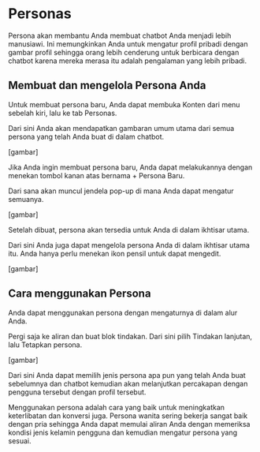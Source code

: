 # Personas

Persona akan membantu Anda membuat chatbot Anda menjadi lebih manusiawi. Ini memungkinkan Anda untuk mengatur profil pribadi dengan gambar profil sehingga orang lebih cenderung untuk berbicara dengan chatbot karena mereka merasa itu adalah pengalaman yang lebih pribadi.

## Membuat dan mengelola Persona Anda
Untuk membuat persona baru, Anda dapat membuka Konten dari menu sebelah kiri, lalu ke tab Personas.

Dari sini Anda akan mendapatkan gambaran umum utama dari semua persona yang telah Anda buat di dalam chatbot.

[gambar]

Jika Anda ingin membuat persona baru, Anda dapat melakukannya dengan menekan tombol kanan atas bernama + Persona Baru.

Dari sana akan muncul jendela pop-up di mana Anda dapat mengatur semuanya.

[gambar]

Setelah dibuat, persona akan tersedia untuk Anda di dalam ikhtisar utama.

Dari sini Anda juga dapat mengelola persona Anda di dalam ikhtisar utama itu. Anda hanya perlu menekan ikon pensil untuk dapat mengedit.

[gambar]

## Cara menggunakan Persona
Anda dapat menggunakan persona dengan mengaturnya di dalam alur Anda.

Pergi saja ke aliran dan buat blok tindakan. Dari sini pilih Tindakan lanjutan, lalu Tetapkan persona.

[gambar]

Dari sini Anda dapat memilih jenis persona apa pun yang telah Anda buat sebelumnya dan chatbot kemudian akan melanjutkan percakapan dengan pengguna tersebut dengan profil tersebut.

Menggunakan persona adalah cara yang baik untuk meningkatkan keterlibatan dan konversi juga. Persona wanita sering bekerja sangat baik dengan pria sehingga Anda dapat memulai aliran Anda dengan memeriksa kondisi jenis kelamin pengguna dan kemudian mengatur persona yang sesuai.

